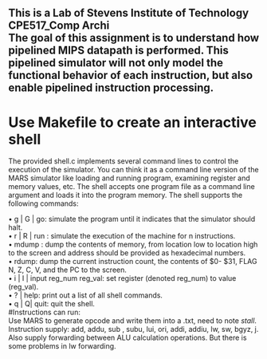 This is a Lab of Stevens Institute of Technology CPE517_Comp Archi<br>
The goal of this assignment is to understand how pipelined MIPS datapath is performed. This pipelined simulator will not only model the functional behavior of each instruction, but also enable pipelined instruction processing.<br>
---
# Use Makefile to create an interactive shell<br>
The provided shell.c implements several command lines to control the execution of the simulator. You can think it as a command line version of the MARS simulator like loading and running program, examining register and memory values, etc. The shell accepts one program file as a command line argument and loads it into the program memory. The shell supports the following commands: <br>

•	g | G | go: simulate the program until it indicates that the simulator should halt.<br>
•	r | R | run <n>: simulate the execution of the machine for n instructions.<br>
•	mdump <low> <high>: dump the contents of memory, from location low to location high to the screen <low> and <high> address should be provided as hexadecimal numbers.<br>
•	rdump: dump the current instruction count, the contents of $0- $31, FLAG N, Z, C, V, and the PC to the screen.<br>
•	i | I | input reg_num reg_val: set register (denoted reg_num) to value (reg_val).<br>
•	? | help: print out a list of all shell commands.<br>
•	q | Q| quit: quit the shell.<br>
#Instructions can run:<br>
Use MARS to generate opcode and write them into a .txt, need to note *stall*.<br>
Instruction supply: add, addu, sub , subu, lui, ori, addi, addiu, lw, sw, bgyz, j. Also supply forwarding between ALU calculation operations. But there is some problems in lw forwarding.
